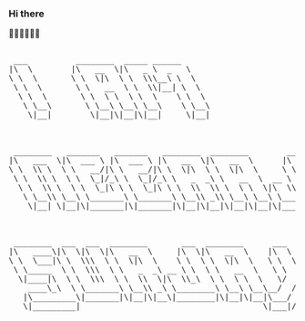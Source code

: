 ### Hi there 
👋👋👋👋👋👋
<pre> 
 ___          ________  _____ ______                                           
|\  \        |\   __  \|\   _ \  _   \                                         
\ \  \       \ \  \|\  \ \  \\\__\ \  \                                        
 \ \  \       \ \   __  \ \  \\|__| \  \                                       
  \ \  \       \ \  \ \  \ \  \    \ \  \                                      
   \ \__\       \ \__\ \__\ \__\    \ \__\                                     
    \|__|        \|__|\|__|\|__|     \|__|                                     
                                                                               
                                                                               
                                                                               
 ________   _______   _______   ________  ________        ___                  
|\   ___  \|\  ___ \ |\  ___ \ |\   __  \|\   __  \      |\  \                 
\ \  \\ \  \ \   __/|\ \   __/|\ \  \|\  \ \  \|\  \     \ \  \                
 \ \  \\ \  \ \  \_|/_\ \  \_|/_\ \   _  _\ \   __  \  __ \ \  \               
  \ \  \\ \  \ \  \_|\ \ \  \_|\ \ \  \\  \\ \  \ \  \|\  \\_\  \              
   \ \__\\ \__\ \_______\ \_______\ \__\\ _\\ \__\ \__\ \________\             
    \|__| \|__|\|_______|\|_______|\|__|\|__|\|__|\|__|\|________|             
                                                                               
                                                                               
                                                                               
 ________  ___  ___  ________       ___  ________      ___    ___ _______      
|\   ____\|\  \|\  \|\   __  \     |\  \|\   __  \    |\  \  /  /|\  ___ \     
\ \  \___|\ \  \\\  \ \  \|\  \    \ \  \ \  \|\  \   \ \  \/  / | \   __/|    
 \ \_____  \ \  \\\  \ \   _  _\ __ \ \  \ \   __  \   \ \    / / \ \  \_|/__  
  \|____|\  \ \  \\\  \ \  \\  \|\  \\_\  \ \  \ \  \   \/  /  /   \ \  \_|\ \ 
    ____\_\  \ \_______\ \__\\ _\ \________\ \__\ \__\__/  / /      \ \_______\
   |\_________\|_______|\|__|\|__\|________|\|__|\|__|\___/ /        \|_______|
   \|_________|                                      \|___|/                   
                                                                               

</pre>

<!--
**neerajsurjaye/neerajsurjaye** is a ✨ _special_ ✨ repository because its `README.md` (this file) appears on your GitHub profile.

Here are some ideas to get you started:

- 🔭 I’m currently working on ...
- 🌱 I’m currently learning ...
- 👯 I’m looking to collaborate on ...
- 🤔 I’m looking for help with ...
- 💬 Ask me about ...
- 📫 How to reach me: ...
- 😄 Pronouns: ...
- ⚡ Fun fact: ...
-->
